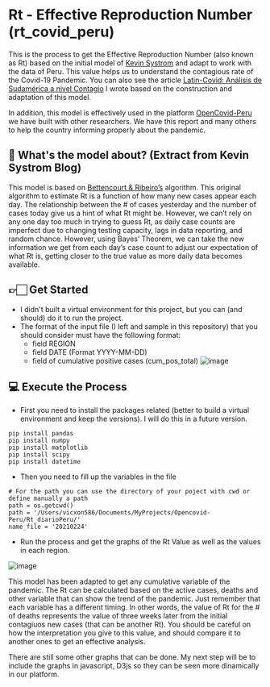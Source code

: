 # Rt - Effective Reproduction Number (rt_covid_peru)
This is the process to get the Effective Reproduction Number (also known as Rt) based on the initial model of [Kevin Systrom](http://systrom.com/blog/the-metric-we-need-to-manage-covid-19/) and adapt to work with the data of Peru. This value helps us to understand the contagious rate of the Covid-19 Pandemic. You can also see the article [Latin-Covid: Análisis de Sudamérica a nivel Contagio](https://medium.com/@vicxon586/latin-covid-an%C3%A1lisis-de-sudam%C3%A9rica-a-nivel-contagio-b8c5d4ac612c) I wrote based on the construction and adaptation of this model.

In addition, this model is effectively used in the platform [OpenCovid-Peru](https://opencovid-peru.com/) we have built with other researchers. We have this report and many others to help the country informing properly about the pandemic.

## 🧐 What's the model about? (Extract from Kevin Systrom Blog)
This model is based on [Bettencourt & Ribeiro’s](https://journals.plos.org/plosone/article?id=10.1371/journal.pone.0002185) algorithm. This original algorithm to estimate Rt is a function of how many new cases appear each day. The relationship between the # of cases yesterday and the number of cases today give us a hint of what Rt might be. However, we can’t rely on any one day too much in trying to guess Rt, as daily case counts are imperfect due to changing testing capacity, lags in data reporting, and random chance. However, using Bayes’ Theorem, we can take the new information we get from each day’s case count to adjust our expectation of what Rt is, getting closer to the true value as more daily data becomes available.

## 👉🏻 Get Started
- I didn't built a virtual environment for this project, but you can (and should) do it to run the project.
- The format of the input file (I left and sample in this repository) that you should consider must have the following format:
  - field REGION
  - field DATE (Format YYYY-MM-DD)
  - field of cumulative positive cases (cum_pos_total)
![image](https://user-images.githubusercontent.com/44335731/109433895-f8f8ff80-7a12-11eb-90e9-6cecb83f5242.png)


## 💻 Execute the Process
- First you need to install the packages related (better to build a virtual environment and keep the versions). I will do this in a future version.
```
pip install pandas
pip install numpy
pip install matplotlib
pip install scipy
pip install datetime
```

- Then you need to fill up the variables in the file
```
# For the path you can use the directory of your poject with cwd or define manually a path
path = os.getcwd()
path = '/Users/vicxon586/Documents/MyProjects/Opencovid-Peru/Rt_diarioPeru/'
name_file = '20210224'
```

- Run the process and get the graphs of the Rt Value as well as the values in each region.

![image](https://user-images.githubusercontent.com/44335731/109434350-25158000-7a15-11eb-8e21-bf6a32dfaddf.png)

This model has been adapted to get any cumulative variable of the pandemic. The Rt can be calculated based on the active cases, deaths and other variable that can show the trend of the pandemic. Just remember that each variable has a different timing. In other words, the value of Rt for the # of deaths represents the value of three weeks later from the initial contagiuos new cases (that can be another Rt). You should be careful on how the interpretation you give to this value, and should compare it to another ones to get an effective analysis.

There are still some other graphs that can be done. My next step will be to include the graphs in javascript, D3js so they can be seen more dinamically in our platform.
